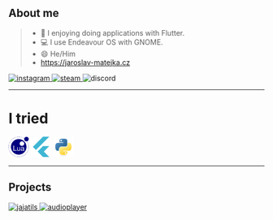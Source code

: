 ## About me
>- :robot: I enjoying doing applications with Flutter.
>- 💻 I use Endeavour OS with GNOME.
>- 😄 He/Him
>- https://jaroslav-matejka.cz
<p align="left">
  <a href="https://www.instagram.com/jara15554/">
    <img src="https://img.shields.io/badge/Instagram-%23E4405F.svg?style=for-the-badge&logo=Instagram&logoColor=white" alt="instagram"/>
  </a>
  <a href="https://steamcommunity.com/id/jara155/">
    <img src="https://img.shields.io/badge/steam-%23000000.svg?style=for-the-badge&logo=steam&logoColor=white" alt="steam"/>
  </a>
  <a>
     <img src="https://img.shields.io/badge/%3CApparentlyjR%3E-%237289DA.svg?style=for-the-badge&logo=discord&logoColor=white" alt="discord"/>
  </a>
  
</p>

---


# I tried
<div>
    <img src="https://github.com/devicons/devicon/blob/master/icons/lua/lua-plain-wordmark.svg" title="lua" alt="lua" width="40" height="40"/>
    <img src="https://github.com/devicons/devicon/blob/master/icons/flutter/flutter-plain.svg" title="flutter" alt="flutter" width="40" height="40"/>
    <img src="https://github.com/devicons/devicon/blob/master/icons/python/python-original.svg" title="py" alt="py" width="40" height="40"/>
</div>

---

## Projects
<div>
  <a href="https://github.com/jara155/Reminder">
    <img src="https://github-readme-stats.vercel.app/api/pin/?username=jara155&repo=Reminder&theme=bear" title="jajatils"/>
  </a>  
  <a href="https://github.com/jara155/Audio-Player">
    <img src="https://github-readme-stats.vercel.app/api/pin/?username=jara155&repo=Audio-Player&theme=bear" title="audioplayer"/>
  </a>  
   
</div>
